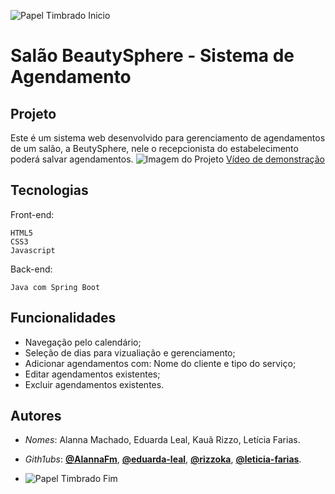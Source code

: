 ![Papel Timbrado Inicio](./assets/papelTimbradoInicio.png)

# Salão BeautySphere - Sistema de Agendamento

## Projeto
Este é um sistema web desenvolvido para gerenciamento de agendamentos de um salão, a BeutySphere, nele o recepcionista do estabelecimento poderá salvar agendamentos. 
![Imagem do Projeto](./assets/readMeImg.png)
[Vídeo de demonstração](https://www.youtube.com/watch?v=SeuIDDoVideo)

## Tecnologias
Front-end:
```shell
HTML5
CSS3
Javascript
```
Back-end:
```shell
Java com Spring Boot
```

## Funcionalidades
- Navegação pelo calendário;
- Seleção de dias para vizualiação e gerenciamento;
- Adicionar agendamentos com: Nome do cliente e tipo do serviço;
- Editar agendamentos existentes;
- Excluir agendamentos existentes.


## Autores 
- *Nomes*: Alanna Machado, Eduarda Leal, Kauã Rizzo, Letícia Farias.
- *Gith1ubs*: [**@AlannaFm**](https://github.com/AlannaFm), [**@eduarda-leal**](https://github.com/eduarda-leal), [**@rizzoka**](https://github.com/rizzoka), [**@leticia-farias**](https://github.com/leticia-farias).

- ![Papel Timbrado Fim](./assets/papelTimbradoFim.png)

